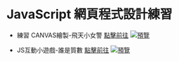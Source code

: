 # JavaScript 網頁程式設計練習


*  練習 CANVAS繪製-飛天小女警  [點擊前往](https://chu000.github.io/JS/javascript-uiux-class-main/works-2-1canvas.html) 
[![預覽](https://chu000.github.io/JS/javascript-uiux-class-main/img/works-canvas.jpg)](https://chu000.github.io/JS/javascript-uiux-class-main/works-2-1canvas.html)




*   JS互動小遊戲-誰是質數 [點擊前往](https://chu000.github.io/JS/javascript-uiux-class-main/work-1-1isPrime.html) 
[![預覽](https://chu000.github.io/JS/javascript-uiux-class-main/img/work-isPrime.jpg)](https://chu000.github.io/JS/javascript-uiux-class-main/work-1-1isPrime.html)
